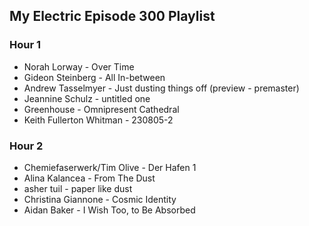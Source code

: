 ## My Electric Episode 300 Playlist

### Hour 1
* Norah Lorway - Over Time
* Gideon Steinberg - All In-between
* Andrew Tasselmyer - Just dusting things off (preview - premaster)
* Jeannine Schulz - untitled one
* Greenhouse - Omnipresent Cathedral
* Keith Fullerton Whitman - 230805-2

### Hour 2
* Chemiefaserwerk/Tim Olive - Der Hafen 1
* Alina Kalancea - From The Dust
* asher tuil - paper like dust
* Christina Giannone - Cosmic Identity
* Aidan Baker - I Wish Too, to Be Absorbed
